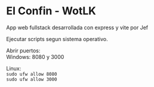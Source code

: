 # El Confin - WotLK

App web fullstack desarrollada con express y vite por Jef

Ejecutar scripts segun sistema operativo.

Abrir puertos:  
Windows: 8080 y 3000 

Linux:  
`sudo ufw allow 8080`  
`sudo ufw allow 3000`
